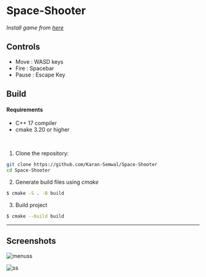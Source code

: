 # Space-Shooter

*Install game from *[here](https://the-prime.itch.io/space-shooter)**

## Controls
- Move  : WASD keys
- Fire  : Spacebar
- Pause : Escape Key

## Build

#### Requirements

- C++ 17 compiler
- cmake 3.20 or higher

<br>

1. Clone the repository:
```bash
git clone https://github.com/Karan-Semwal/Space-Shooter
cd Space-Shooter
```

2. Generate build files using *cmake*
```bash
$ cmake -S . -B build
```

3. Build project
```bash
$ cmake --build build
```

---


## Screenshots

![menuss](https://github.com/Karan-Semwal/Space-Shooter/assets/96228962/cf339be8-fec1-4d82-a49c-bf95415fa521)

![ss](https://github.com/Karan-Semwal/Space-Shooter/assets/96228962/6f226f61-5e3f-48c0-94e2-55b4e8873007)

